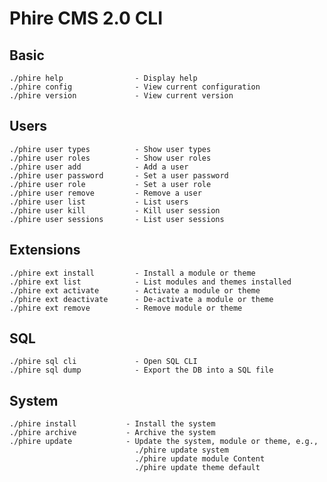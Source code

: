 Phire CMS 2.0 CLI
=================

Basic
-----

    ./phire help                - Display help
    ./phire config              - View current configuration
    ./phire version             - View current version

Users
-----

    ./phire user types          - Show user types
    ./phire user roles          - Show user roles
    ./phire user add            - Add a user
    ./phire user password       - Set a user password
    ./phire user role           - Set a user role
    ./phire user remove         - Remove a user
    ./phire user list           - List users
    ./phire user kill           - Kill user session
    ./phire user sessions       - List user sessions

Extensions
----------

    ./phire ext install         - Install a module or theme
    ./phire ext list            - List modules and themes installed
    ./phire ext activate        - Activate a module or theme
    ./phire ext deactivate      - De-activate a module or theme
    ./phire ext remove          - Remove module or theme

SQL
---

    ./phire sql cli             - Open SQL CLI
    ./phire sql dump            - Export the DB into a SQL file

System
------

    ./phire install           - Install the system
    ./phire archive           - Archive the system
    ./phire update            - Update the system, module or theme, e.g.,
                                ./phire update system
                                ./phire update module Content
                                ./phire update theme default

